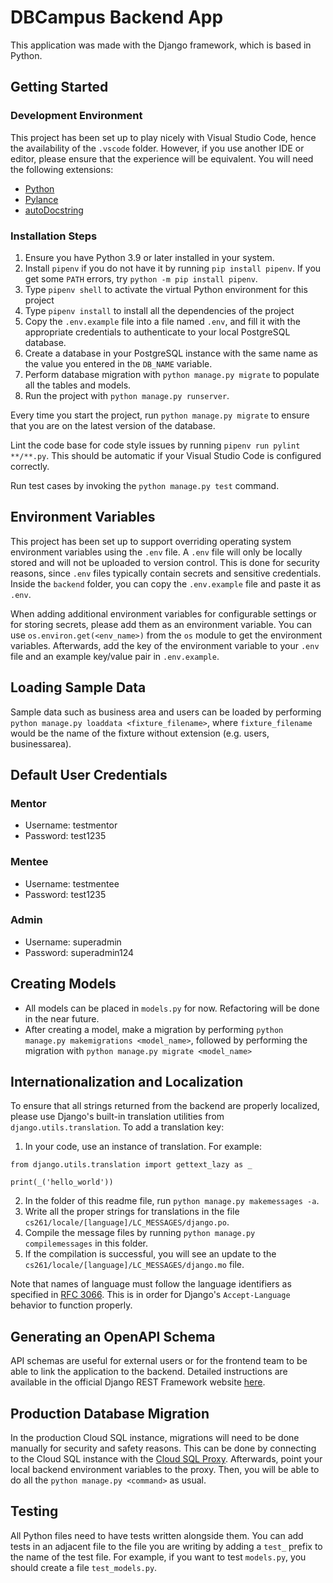 # DBCampus Backend App

This application was made with the Django framework, which is based in Python.

## Getting Started

### Development Environment

This project has been set up to play nicely with Visual Studio Code, hence the availability of the `.vscode` folder. However, if you use another IDE or editor, please ensure that the experience will be equivalent. You will need the following extensions:
- [Python](https://marketplace.visualstudio.com/items?itemName=ms-python.python)
- [Pylance](https://marketplace.visualstudio.com/items?itemName=ms-python.vscode-pylance)
- [autoDocstring](https://marketplace.visualstudio.com/items?itemName=njpwerner.autodocstring)

### Installation Steps
1. Ensure you have Python 3.9 or later installed in your system.
2. Install `pipenv` if you do not have it by running `pip install pipenv`. If you get some `PATH` errors, try `python -m pip install pipenv`.
3. Type `pipenv shell` to activate the virtual Python environment for this project
4. Type `pipenv install` to install all the dependencies of the project
5. Copy the `.env.example` file into a file named `.env`, and fill it with the appropriate credentials to authenticate to your local PostgreSQL database.
6. Create a database in your PostgreSQL instance with the same name as the value you entered in the `DB_NAME` variable.
7. Perform database migration with `python manage.py migrate` to populate all the tables and models.
8. Run the project with `python manage.py runserver`.

Every time you start the project, run `python manage.py migrate` to ensure that you are on the latest version of the database.

Lint the code base for code style issues by running `pipenv run pylint **/**.py`. This should be automatic if your Visual Studio Code is configured correctly.

Run test cases by invoking the `python manage.py test` command.

## Environment Variables
This project has been set up to support overriding operating system environment variables using the `.env` file. A `.env` file will only be locally stored and will not be uploaded to version control. This is done for security reasons, since `.env` files typically contain secrets and sensitive credentials. Inside the `backend` folder, you can copy the `.env.example` file and paste it as `.env`.

When adding additional environment variables for configurable settings or for storing secrets, please add them as an environment variable. You can use `os.environ.get(<env_name>)` from the `os` module to get the environment variables. Afterwards, add the key of the environment variable to your `.env` file and an example key/value pair in `.env.example`.

## Loading Sample Data
Sample data such as business area and users can be loaded by performing `python manage.py loaddata <fixture_filename>`, where `fixture_filename` would be the name of the fixture without extension (e.g. users, businessarea).

## Default User Credentials
### Mentor
- Username: testmentor
- Password: test1235

### Mentee
- Username: testmentee
- Password: test1235

### Admin
- Username: superadmin
- Password: superadmin124

## Creating Models
- All models can be placed in `models.py` for now. Refactoring will be done in the near future.
- After creating a model, make a migration by performing `python manage.py makemigrations <model_name>`, followed by performing the migration with `python manage.py migrate <model_name>`

## Internationalization and Localization
To ensure that all strings returned from the backend are properly localized, please use Django's built-in translation utilities from `django.utils.translation`. To add a translation key:
1. In your code, use an instance of translation. For example:
```
from django.utils.translation import gettext_lazy as _

print(_('hello_world'))
```
2. In the folder of this readme file, run `python manage.py makemessages -a`.
3. Write all the proper strings for translations in the file `cs261/locale/[language]/LC_MESSAGES/django.po`.
4. Compile the message files by running `python manage.py compilemessages` in this folder.
5. If the compilation is successful, you will see an update to the `cs261/locale/[language]/LC_MESSAGES/django.mo` file.

Note that names of language must follow the language identifiers as specified in [RFC 3066](http://www.i18nguy.com/unicode/language-identifiers.html). This is in order for Django's `Accept-Language` behavior to function properly.

## Generating an OpenAPI Schema
API schemas are useful for external users or for the frontend team to be able to link the application to the backend. Detailed instructions are available in the official Django REST Framework website [here](https://www.django-rest-framework.org/api-guide/schemas).

## Production Database Migration
In the production Cloud SQL instance, migrations will need to be done manually for security and safety reasons. This can be done by connecting to the Cloud SQL instance with the [Cloud SQL Proxy](https://cloud.google.com/sql/docs/postgres/quickstart-proxy-test). Afterwards, point your local backend environment variables to the proxy. Then, you will be able to do all the `python manage.py <command>` as usual.

## Testing
All Python files need to have tests written alongside them. You can add tests in an adjacent file to the file you are writing by adding a `test_` prefix to the name of the test file. For example, if you want to test `models.py`, you should create a file `test_models.py`.
